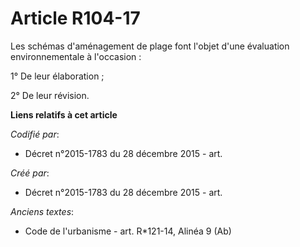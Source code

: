 # Article R104-17

Les schémas d'aménagement de plage font l'objet d'une évaluation environnementale à l'occasion :

1° De leur élaboration ;

2° De leur révision.

**Liens relatifs à cet article**

_Codifié par_:

  - Décret n°2015-1783 du 28 décembre 2015 - art.

_Créé par_:

  - Décret n°2015-1783 du 28 décembre 2015 - art.

_Anciens textes_:

  - Code de l'urbanisme - art. R*121-14, Alinéa 9 (Ab)
